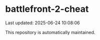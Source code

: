 # battlefront-2-cheat

Last updated: 2025-06-24 10:08:06

This repository is automatically maintained.
